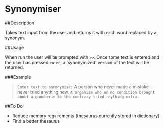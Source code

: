 Synonymiser
===========

##Description

Takes text input from the user and returns it with each word replaced by a synonym.

##Usage

When run the user will be prompted with `>>`. Once some text is entered and the user has 
pressed `enter`, a 'synonymized' version of the text will be returned.

###Example

> `Enter text to synonymise:` A person who never made a mistake never tried anything new.
> `A organism who on no condition brought about a gaucherie to the contrary tried anything extra.`

##To Do

* Reduce memory requirements (thesaurus currently stored in dictionary)
* Find a better thesaurus